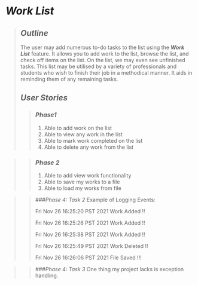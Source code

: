 # _Work List_

>## _Outline_
>The user may add numerous to-do tasks to the list using the ***Work List*** feature. It allows you to add work to the list, browse the list, and check off items on the list. On the list, we may even see unfinished tasks. This list may be utilised by a variety of professionals and students who wish to finish their job in a methodical manner. It aids in reminding them of any remaining tasks.
>## _User Stories_
>> ### _Phase1_
>><ol>
>><li> Able to add work on the list </li>
>><li> Able to view any work in the list</li>
>><li>Able to mark work completed on the list</li>
>><li>Able to delete any work from the list</li>
>></ol>

>>### _Phase 2_
>><ol>
>><li> Able to add view work functionality </li>
>><li> Able to save my works to a file </li>
>><li> Able to load my works from file</li>
>></ol> 

>>###_Phase 4: Task 2_
>> Example of Logging Events:
>><p>Fri Nov 26 16:25:20 PST 2021 
>>Work Added !! </p>
>><p>Fri Nov 26 16:25:26 PST 2021
>>Work Added !! </p>
>><p>Fri Nov 26 16:25:38 PST 2021
>>Work Added !!</p>
>><p>Fri Nov 26 16:25:49 PST 2021
>>Work Deleted !! </p>
>><p>Fri Nov 26 16:26:06 PST 2021
>>File Saved !!! </p>
>>

>>###_Phase 4: Task 3_
>> One thing my project lacks is exception handling.